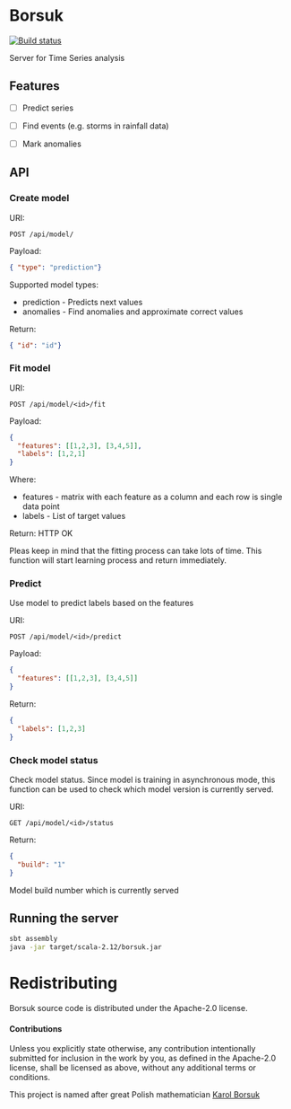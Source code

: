 # Borsuk

[![Build status](https://travis-ci.org/carldata/borsuk.svg?branch=master)](https://travis-ci.org/carldata/borsuk)

Server for Time Series analysis

## Features

  * [ ] Predict series
  * [ ] Find events (e.g. storms in rainfall data)
  * [ ] Mark anomalies


## API

### Create model

URI:
```
POST /api/model/
```

Payload:
```json
{ "type": "prediction"}
```

Supported model types:

  * prediction - Predicts next values
  * anomalies - Find anomalies and approximate correct values

Return:
```json
{ "id": "id"}
```

 
### Fit model

URI:
```
POST /api/model/<id>/fit
```

Payload:
```json
{
  "features": [[1,2,3], [3,4,5]],
  "labels": [1,2,1]
}
```

Where:
  * features - matrix with each feature as a column and each row is single data point
  * labels - List of target values

Return:
HTTP OK 
 
Pleas keep in mind that the fitting process can take lots of time. This function will start learning process and return
immediately.
 

### Predict

Use model to predict labels based on the features

URI:
```
POST /api/model/<id>/predict
```

Payload:
```json
{
  "features": [[1,2,3], [3,4,5]]
}
```

Return:
```json
{
  "labels": [1,2,3]
}
```
 
 
### Check model status

Check model status. 
Since model is training in asynchronous mode, this function can be used to check which model version is currently served.

URI:
```
GET /api/model/<id>/status
```

Return:
```json
{
  "build": "1"
}
```

Model build number which is currently served
 
 
## Running the server
 
 ```bash
sbt assembly
java -jar target/scala-2.12/borsuk.jar 
 ```

 
# Redistributing

Borsuk source code is distributed under the Apache-2.0 license.

#### Contributions

Unless you explicitly state otherwise, any contribution intentionally submitted
for inclusion in the work by you, as defined in the Apache-2.0 license, shall be
licensed as above, without any additional terms or conditions.

This project is named after great Polish mathematician [Karol Borsuk](https://en.wikipedia.org/wiki/Karol_Borsuk)
